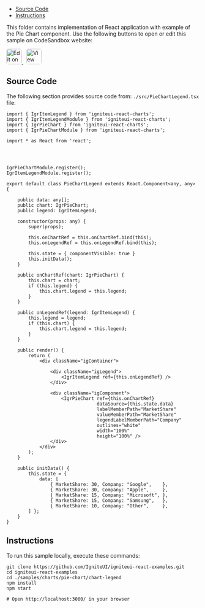 <!-- WARNING Do not change this file because it wil be auto re-generated from template file: -->
<!-- https://github.com/IgniteUI/igniteui-react-examples/tree/master/sample-template-files/ReadMe.md -->

<!-- ## Table of Contents -->
<!-- - [Sample Preview](#Sample-Preview) -->
- [Source Code](#Source-Code)
- [Instructions](#Instructions)

This folder contains implementation of React application with example of the Pie Chart component. Use the following buttons to open or edit this sample on CodeSandbox website:

<!-- [Pie Chart](https://infragistics.com/Reactsite/components/pie-chart.html) -->

<html lang="en" xmlns="http://www.w3.org/1999/xhtml">
    <body>
        <a target="_blank" href="https://codesandbox.io/s/github/IgniteUI/igniteui-react-examples/tree/master/samples/charts/pie-chart/chart-legend?fontsize=14&hidenavigation=1&theme=dark&view=preview&file=/src/PieChartLegend.tsx" rel="noopener noreferrer">
            <img height="40px" style="border-radius: 0.3rem" alt="Edit on CodeSandbox" src="https://static.infragistics.com/xplatform/images/sandbox/edit.png"/>
        </a>
        <!-- <a target="_blank"
href="https://codesandbox.io/s/github/IgniteUI/igniteui-react-examples/tree/master/samples/maps/geo-map/binding-csv-points?fontsize=14&hidenavigation=1&theme=dark&view=preview">
            <img alt="Edit Sample" src="https://codesandbox.io/static/img/play-codesandbox.svg"/>
        </a> -->
        <a target="_blank" style="margin-left: 0.5rem"
href="https://codesandbox.io/embed/github/IgniteUI/igniteui-react-examples/tree/master/samples/charts/pie-chart/chart-legend?fontsize=14&hidenavigation=1&theme=dark&view=preview&file=/src/PieChartLegend.tsx">
            <img height="40px" style="border-radius: 0.3rem" alt="View on CodeSandbox" src="https://static.infragistics.com/xplatform/images/sandbox/view.png"/>
        </a>
        <!-- <a target="_blank"
href="https://codesandbox.io/embed/github/IgniteUI/igniteui-react-examples/tree/master/samples/maps/geo-map/binding-csv-points?fontsize=14&hidenavigation=1&theme=dark&view=preview">
            <img alt="View on CodeSandbox" src="https://static.infragistics.com/xplatform/images/sandbox/view.png"/>
        </a>
https://codesandbox.io/embed/react-treemap-overview-rtb45
https://codesandbox.io/static/img/play-codesandbox.svg
https://codesandbox.io/embed/react-treemap-overview-rtb45?view=browser -->
    </body>
</html>

<!-- ## Sample Preview -->

<!-- <iframe
  src="https://codesandbox.io/embed/github/IgniteUI/igniteui-react-examples/tree/master/samples/charts/pie-chart/chart-legend?fontsize=14&hidenavigation=1&theme=dark&view=preview&file=/src/PieChartLegend.tsx"
  style="width:100%; height:400px; border:0; border-radius: 4px; overflow:hidden;"
  allow="accelerometer; ambient-light-sensor; camera; encrypted-media; geolocation; gyroscope; hid; microphone; midi; payment; usb; vr"
  sandbox="allow-forms allow-modals allow-popups allow-presentation allow-same-origin allow-scripts"
></iframe> -->

## Source Code

The following section provides source code from:
`./src/PieChartLegend.tsx` file:

```tsx
import { IgrItemLegend } from 'igniteui-react-charts';
import { IgrItemLegendModule } from 'igniteui-react-charts';
import { IgrPieChart } from 'igniteui-react-charts';
import { IgrPieChartModule } from 'igniteui-react-charts';

import * as React from 'react';




IgrPieChartModule.register();
IgrItemLegendModule.register();

export default class PieChartLegend extends React.Component<any, any> {

    public data: any[];
    public chart: IgrPieChart;
    public legend: IgrItemLegend;

    constructor(props: any) {
        super(props);

        this.onChartRef = this.onChartRef.bind(this);
        this.onLegendRef = this.onLegendRef.bind(this);

        this.state = { componentVisible: true }
        this.initData();
    }

    public onChartRef(chart: IgrPieChart) {
        this.chart = chart;
        if (this.legend) {
            this.chart.legend = this.legend;
        }
    }

    public onLegendRef(legend: IgrItemLegend) {
        this.legend = legend;
        if (this.chart) {
            this.chart.legend = this.legend;
        }
    }

    public render() {
        return (
            <div className="igContainer">

                <div className="igLegend">
                    <IgrItemLegend ref={this.onLegendRef} />
                </div>

                <div className="igComponent">
                    <IgrPieChart ref={this.onChartRef}
                                 dataSource={this.state.data}
                                 labelMemberPath="MarketShare"
                                 valueMemberPath="MarketShare"
                                 legendLabelMemberPath="Company"
                                 outlines="white"
                                 width="100%"
                                 height="100%" />
                </div>
            </div>
        );
    }

    public initData() {
        this.state = {
            data: [
                { MarketShare: 30, Company: "Google",    },
                { MarketShare: 30, Company: "Apple",     },
                { MarketShare: 15, Company: "Microsoft", },
                { MarketShare: 15, Company: "Samsung",   },
                { MarketShare: 10, Company: "Other",     },
        ] };
    }
}
```

## Instructions
To run this sample locally, execute these commands:

```
git clone https://github.com/IgniteUI/igniteui-react-examples.git
cd igniteui-react-examples
cd ./samples/charts/pie-chart/chart-legend
npm install
npm start

# Open http://localhost:3000/ in your browser
```

